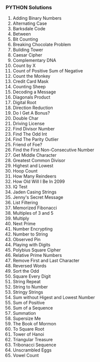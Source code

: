 ### PYTHON Solutions

1. Adding Binary Numbers
2. Alternating Case
3. Barksdale Code
4. Between
5. Bit Counting
6. Breaking Chocolate Problem
7. Building Tower
8. Caesar Cipher
9. Complementary DNA
10. Count by X
11. Count of Positive Sum of Negative
12. Count the Monkey
13. Credit Card Mask
14. Counting Sheep
15. Decoding a Message
16. Diagonals Product
17. Digital Root
18. Direction Reduction
19. Do I Get A Bonus?
20. Double Char
21. Driving License
22. Find Divisor Number
23. Find The Odd Int
24. Find The Parity Outlier
25. Friend of Foe?
26. Find the First Non-Consecutive Number
27. Get Middle Character
28. Greatest Common Divisor
29. Highest and Lowest	
30. Hoop Count
31. How Many Reindeers
32. How Old Will I Be In 2099
33. IQ Test
34. Jaden Casing Strings
35. Jenny's Secret Message
36. List Filtering
37. Memorized Fibonacci
38. Multiples of 3 and 5
39. Multiply
40. Next Prime
41. Number Encrypting
42. Number to String
43. Observed Pin
44. Playing with Digits
45. Polybius Square Cipher
46. Relative Prime Numbers
47. Remove First and Last Character
48. Reversed Words
49. Sort the Odd
50. Square Every Digit
51. String Repeat
52. String to Number
53. Stringy Strings
54. Sum without Higest and Lowest Number
55. Sum of Positive
56. Sum of a Sequence
57. Summation
58. Supersize Me
59. The Book of Mormon
60. To Square Root
61. Tower of Hanoi
62. Triangular Treasure
63. Tribonacci Sequence
64. Unscrambled Eggs
65. Vowel Count
